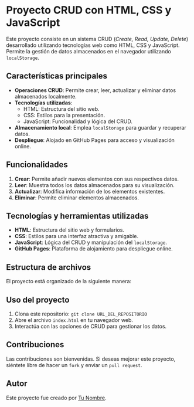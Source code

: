 # Proyecto CRUD con HTML, CSS y JavaScript

Este proyecto consiste en un sistema CRUD (*Create, Read, Update, Delete*) desarrollado utilizando tecnologías web como HTML, CSS y JavaScript. Permite la gestión de datos almacenados en el navegador utilizando `localStorage`.

## Características principales

- **Operaciones CRUD**: Permite crear, leer, actualizar y eliminar datos almacenados localmente.
- **Tecnologías utilizadas**:
  - HTML: Estructura del sitio web.
  - CSS: Estilos para la presentación.
  - JavaScript: Funcionalidad y lógica del CRUD.
- **Almacenamiento local**: Emplea `localStorage` para guardar y recuperar datos.
- **Despliegue**: Alojado en GitHub Pages para acceso y visualización online.

## Funcionalidades

1. **Crear**: Permite añadir nuevos elementos con sus respectivos datos.
2. **Leer**: Muestra todos los datos almacenados para su visualización.
3. **Actualizar**: Modifica información de los elementos existentes.
4. **Eliminar**: Permite eliminar elementos almacenados.

## Tecnologías y herramientas utilizadas

- **HTML**: Estructura del sitio web y formularios.
- **CSS**: Estilos para una interfaz atractiva y amigable.
- **JavaScript**: Lógica del CRUD y manipulación del `localStorage`.
- **GitHub Pages**: Plataforma de alojamiento para despliegue online.

## Estructura de archivos

El proyecto está organizado de la siguiente manera:

## Uso del proyecto

1. Clona este repositorio: `git clone URL_DEL_REPOSITORIO`
2. Abre el archivo `index.html` en tu navegador web.
3. Interactúa con las opciones de CRUD para gestionar los datos.

## Contribuciones

Las contribuciones son bienvenidas. Si deseas mejorar este proyecto, siéntete libre de hacer un `fork` y enviar un `pull request`.

## Autor

Este proyecto fue creado por [Tu Nombre](enlace_al_perfil_o_contacto).

